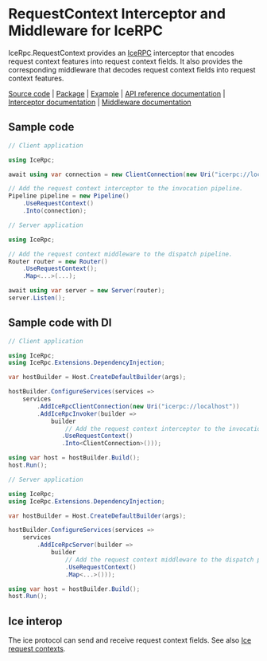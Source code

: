 # RequestContext Interceptor and Middleware for IceRPC

IceRpc.RequestContext provides an [IceRPC][icerpc] interceptor that encodes request context features into request
context fields. It also provides the corresponding middleware that decodes request context fields into request context
features.

[Source code][source] | [Package][package] | [Example][example] | [API reference documentation][api] | [Interceptor documentation][interceptor] | [Middleware documentation][middleware]

## Sample code

```csharp
// Client application

using IceRpc;

await using var connection = new ClientConnection(new Uri("icerpc://localhost"));

// Add the request context interceptor to the invocation pipeline.
Pipeline pipeline = new Pipeline()
    .UseRequestContext()
    .Into(connection);
```

```csharp
// Server application

using IceRpc;

// Add the request context middleware to the dispatch pipeline.
Router router = new Router()
    .UseRequestContext();
    .Map<...>(...);

await using var server = new Server(router);
server.Listen();
```

## Sample code with DI

```csharp
// Client application

using IceRpc;
using IceRpc.Extensions.DependencyInjection;

var hostBuilder = Host.CreateDefaultBuilder(args);

hostBuilder.ConfigureServices(services =>
    services
        .AddIceRpcClientConnection(new Uri("icerpc://localhost"))
        .AddIceRpcInvoker(builder =>
            builder
                // Add the request context interceptor to the invocation pipeline.
               .UseRequestContext()
               .Into<ClientConnection>()));

using var host = hostBuilder.Build();
host.Run();
```

```csharp
// Server application

using IceRpc;
using IceRpc.Extensions.DependencyInjection;

var hostBuilder = Host.CreateDefaultBuilder(args);

hostBuilder.ConfigureServices(services =>
    services
        .AddIceRpcServer(builder =>
            builder
                // Add the request context middleware to the dispatch pipeline.
                .UseRequestContext()
                .Map<...>()));

using var host = hostBuilder.Build();
host.Run();
```

## Ice interop

The ice protocol can send and receive request context fields. See also [Ice request contexts][ice_request_contexts].

[api]: https://api.testing.zeroc.com/csharp/api/IceRpc.RequestContext.html
[example]: https://github.com/icerpc/icerpc-csharp/tree/main/examples/RequestContext
[ice_request_contexts]: https://doc.zeroc.com/ice/3.7/client-side-features/request-contexts
[interceptor]: https://docs.testing.zeroc.com/docs/icerpc-core/invocation/interceptor
[icerpc]: https://www.nuget.org/packages/IceRpc
[middleware]: https://docs.testing.zeroc.com/docs/icerpc-core/dispatch/middleware
[package]: https://www.nuget.org/packages/IceRpc.RequestContext
[source]: https://github.com/icerpc/icerpc-csharp/tree/main/src/IceRpc.RequestContext
